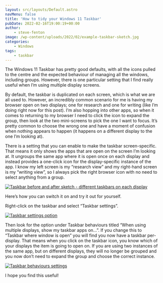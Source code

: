 ```yaml
---
layout: src/layouts/Default.astro
navMenu: false
title: 'How to tidy your Windows 11 Taskbar'
pubDate: 2022-02-16T19:00:19+00:00
author:
    - steve-fenton
image: /wp-content/uploads/2022/02/example-taskbar-sketch.jpg
categories:
    - Windows
tags:
    - taskbar
---
```


The Windows 11 Taskbar has pretty good defaults, with all the icons pulled to the centre and the expected behaviour of managing all the windows, including groups. However, there is one particular setting that I find really useful when I’m using multiple display screens.

By default, the taskbar is duplicated on each screen, which is what we are all used to. However, an incredibly common scenario for me is having my browser open on two displays; one for research and one for writing (like I’m doing right now for this post). I’m also hopping into other apps, so when it comes to returning to my browser I need to click the icon to expand the group, then look at the two mini-screens to pick the one I want to focus. It’s pretty common to choose the wrong one and have a moment of confusion when nothing appears to happen (it happens on a different display to the one I’m looking at).

There is a setting that you can enable to make the taskbar screen-specific. That means it only shows the apps that are open on the screen I’m looking at. It ungroups the same app where it is open once on each display and instead provides a one-click icon for the display-specific instance of the app. I know my left screen is my “research view” and my right-hand screen is my “writing view”, so I always pick the right browser icon with no need to select anything from a group.

[![Taskbar before and after sketch - different taskbars on each display](https://www.stevefenton.co.uk/wp-content/uploads/2022/02/example-taskbar-sketch.jpg)](https://www.stevefenton.co.uk/?attachment_id=12730)

Here’s how you can switch it on and try it out for yourself.

Right-click on the taskbar and select “Taskbar settings”.

[![Taskbar settings option](https://www.stevefenton.co.uk/wp-content/uploads/2022/02/taskbar-settings.jpg)](https://www.stevefenton.co.uk/?attachment_id=12727)

Then look for the option under Taskbar behaviours titled “When using multiple displays, show my taskbar apps on…”. If you change this to “Taskbar where window is open” you will find you now have a taskbar per-display. That means when you click on the taskbar icon, you know which of your displays the item is going to open on. If you are using two instances of the same app, but on different displays, they will no longer be grouped and you now don’t need to expand the group and choose the correct instance.

[![Taskbar behaviours settings](https://www.stevefenton.co.uk/wp-content/uploads/2022/02/taskbar-behaviours.jpg)](https://www.stevefenton.co.uk/?attachment_id=12728)

I hope you find this useful!